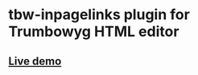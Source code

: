 # tbw-inpagelinks plugin for Trumbowyg HTML editor
## [Live demo](https://vku-nsk.github.io/tbw-inpagelinks//)
